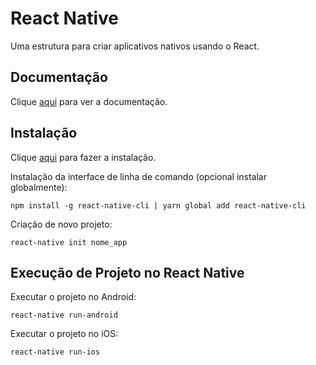 # React Native

Uma estrutura para criar aplicativos nativos usando o React.

## Documentação

Clique [aqui](https://github.com/facebook/react-native) para ver a documentação.

## Instalação

Clique [aqui](https://www.npmjs.com/package/react-native) para fazer a instalação.

Instalação da interface de linha de comando (opcional instalar globalmente):

```
npm install -g react-native-cli | yarn global add react-native-cli
```

Criação de novo projeto:

```
react-native init nome_app
```

## Execução de Projeto no React Native

Executar o projeto no Android:

```
react-native run-android
```

Executar o projeto no iOS:

```
react-native run-ios
```
